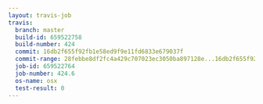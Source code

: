 ```yaml
---
layout: travis-job
travis:
  branch: master
  build-id: 659522758
  build-number: 424
  commit: 16db2f655f92fb1e58ed9f9e11fd6833e679037f
  commit-range: 28febbe8df2fc4a429c707023ec3050ba897128e...16db2f655f92fb1e58ed9f9e11fd6833e679037f
  job-id: 659522764
  job-number: 424.6
  os-name: osx
  test-result: 0
---
```

